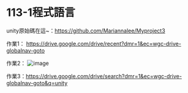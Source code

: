 # 113-1程式語言

unity原始碼在這~：https://github.com/Mariannalee/Myproject3

作業1：
https://drive.google.com/drive/recent?dmr=1&ec=wgc-drive-globalnav-goto



作業2：
![image](https://github.com/user-attachments/assets/03c26b92-e276-479b-ada6-517c8690895f)

作業3：https://drive.google.com/drive/search?dmr=1&ec=wgc-drive-globalnav-goto&q=unity
